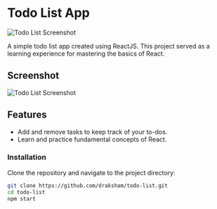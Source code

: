# Todo List App

![Todo List Screenshot](https://github.com/draksham/todo-list/assets/123640464/d9189d4c-9a28-4bbf-95aa-323a2936710a)

A simple todo list app created using ReactJS. This project served as a learning experience for mastering the basics of React.

## Screenshot

![Todo List Screenshot](https://github.com/draksham/todo-list/assets/123640464/d9189d4c-9a28-4bbf-95aa-323a2936710a)

## Features

- Add and remove tasks to keep track of your to-dos.
- Learn and practice fundamental concepts of React.



### Installation
Clone the repository and navigate to the project directory:
```bash
git clone https://github.com/draksham/todo-list.git
cd todo-list
npm start





 
 
